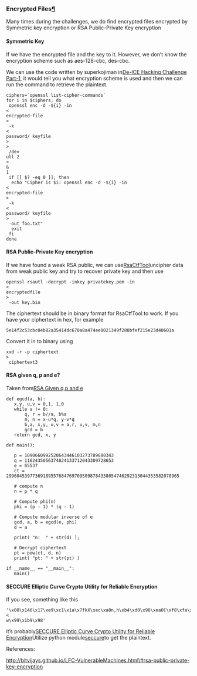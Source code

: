 ### Encrypted Files[¶](http://bitvijays.github.io/LFC-VulnerableMachines.html#encrypted-files)

Many times during the challenges, we do find encrypted files encrypted by Symmetric key encryption or RSA Public-Private Key encryption

#### Symmetric Key

If we have the encrypted file and the key to it. However, we don’t know the encryption scheme such as aes-128-cbc, des-cbc.

We can use the code written by superkojiman in[De-ICE Hacking Challenge Part-1](https://blog.techorganic.com/2011/07/19/de-ice-hacking-challenge-part-1/), it would tell you what encryption scheme is used and then we can run the command to retrieve the plaintext.

    ciphers=`openssl list-cipher-commands`
    for i in $ciphers; do
     openssl enc -d -${i} -in 
    <
    encrypted-file
    >
     -k 
    <
    password/ keyfile
    >
    >
     /dev
    ull 2
    >
    &
    1
     if [[ $? -eq 0 ]]; then
      echo "Cipher is $i: openssl enc -d -${i} -in 
    <
    encrypted-file
    >
     -k 
    <
    password/ keyfile
    >
     -out foo.txt"
      exit
     fi
    done


#### RSA Public-Private Key encryption

If we have found a weak RSA public, we can use[RsaCtfTool](https://github.com/Ganapati/RsaCtfTool)uncipher data from weak public key and try to recover private key and then use

```
openssl rsautl -decrypt -inkey privatekey.pem -in 
<
encryptedfile
>
 -out key.bin

```

The ciphertext should be in binary format for RsaCtfTool to work. If you have your ciphertext in hex, for example

```
5e14f2c53cbc04b82a35414dc670a8a474ee0021349f280bfef215e23d40601a

```

Convert it in to binary using

```
xxd -r -p ciphertext 
>
 ciphertext3

```

#### RSA given q, p and e?

Taken from[RSA Given q,p and e](https://crypto.stackexchange.com/questions/19444/rsa-given-q-p-and-e)

```
def egcd(a, b):
   x,y, u,v = 0,1, 1,0
   while a != 0:
       q, r = b//a, b%a
       m, n = x-u*q, y-v*q
       b,a, x,y, u,v = a,r, u,v, m,n
       gcd = b
   return gcd, x, y

def main():

   p = 1090660992520643446103273789680343
   q = 1162435056374824133712043309728653
   e = 65537
   ct = 299604539773691895576847697095098784338054746292313044353582078965

   # compute n
   n = p * q

   # Compute phi(n)
   phi = (p - 1) * (q - 1)

   # Compute modular inverse of e
   gcd, a, b = egcd(e, phi)
   d = a

   print( "n:  " + str(d) );

   # Decrypt ciphertext
   pt = pow(ct, d, n)
   print( "pt: " + str(pt) )

if __name__ == "__main__":
   main()

```

#### SECCURE Elliptic Curve Crypto Utility for Reliable Encryption

If you see, something like this

```
'\x00\x146\x17\xe9\xc1\x1a\x7fkX\xec\xa0n,h\xb4\xd0\x98\xeaO[\xf8\xfa\x85\xaa\xb37!\xf0j\x0e\xd4\xd0\x8b\xfe}\x8a\xd2+\xf2\xceu\x07\x90K2E\x12\x1d\xf1\xd8\x8f\xc6\x91\t
<
w\x99\x1b9\x98'

```

it’s probably[SECCURE Elliptic Curve Crypto Utility for Reliable Encryption](http://point-at-infinity.org/seccure/)Utilize python module[seccure](https://pypi.python.org/pypi/seccure)to get the plaintext.



References:

http://bitvijays.github.io/LFC-VulnerableMachines.html\#rsa-public-private-key-encryption

